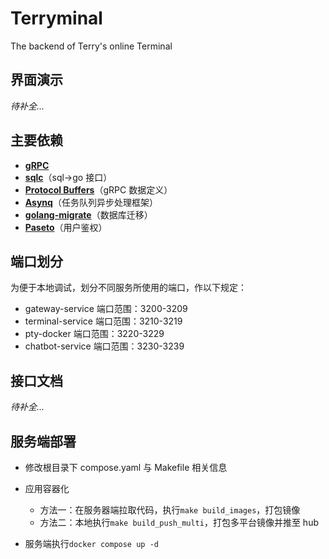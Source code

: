 # Terryminal

The backend of Terry's online Terminal

## 界面演示

_待补全..._

## 主要依赖

- [**gRPC**](https://grpc.io/)
- [**sqlc**](https://docs.sqlc.dev/en/stable/index.html)（sql->go 接口）
- [**Protocol Buffers**](https://protobuf.dev)（gRPC 数据定义）
- [**Asynq**](https://github.com/hibiken/asynq)（任务队列异步处理框架）
- [**golang-migrate**](https://github.com/golang-migrate/migrate)（数据库迁移）
- [**Paseto**](https://github.com/o1egl/paseto)（用户鉴权）

## 端口划分

为便于本地调试，划分不同服务所使用的端口，作以下规定：

- gateway-service 端口范围：3200-3209
- terminal-service 端口范围：3210-3219
- pty-docker 端口范围：3220-3229
- chatbot-service 端口范围：3230-3239

## 接口文档

_待补全..._

## 服务端部署

- 修改根目录下 compose.yaml 与 Makefile 相关信息
- 应用容器化

  - 方法一：在服务器端拉取代码，执行`make build_images`，打包镜像
  - 方法二：本地执行`make build_push_multi`，打包多平台镜像并推至 hub

- 服务端执行`docker compose up -d`
